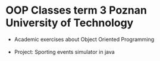 # OOP Classes term 3 Poznan University of Technology
* Academic exercises about Object Oriented Programming<br/><br/>
* Project: Sporting events simulator in java <br/><br/>
